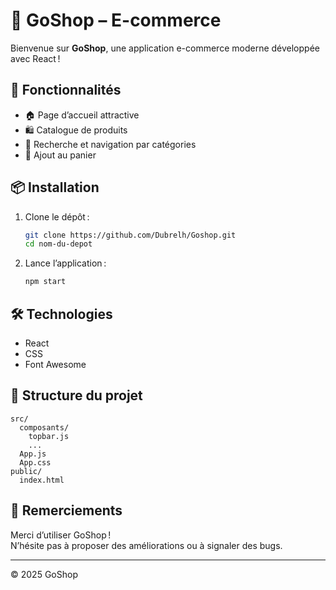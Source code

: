 # 🛒 GoShop – E-commerce 

Bienvenue sur **GoShop**, une application e-commerce moderne développée avec React !

## 🚀 Fonctionnalités

- 🏠 Page d’accueil attractive
- 🛍️ Catalogue de produits
- 🔎 Recherche et navigation par catégories
- 🛒 Ajout au panier

## 📦 Installation

1. Clone le dépôt :
   ```bash
   git clone https://github.com/Dubrelh/Goshop.git
   cd nom-du-depot

2. Lance l’application :
   ```bash
   npm start
   ```

## 🛠️ Technologies

- React
- CSS
- Font Awesome

## 📁 Structure du projet

```
src/
  composants/
    topbar.js
    ...
  App.js
  App.css
public/
  index.html
```

## 🙏 Remerciements

Merci d’utiliser GoShop !  
N’hésite pas à proposer des améliorations ou à signaler des bugs.

---

© 2025 GoShop